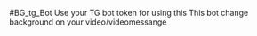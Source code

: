 #BG_tg_Bot 
Use your TG bot token for using this
This bot change background on your video/videomessange
